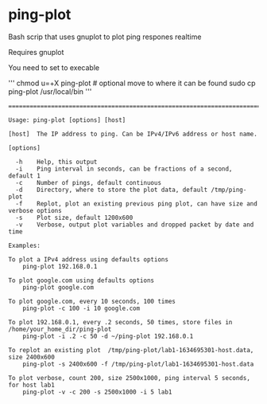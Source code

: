 # ping-plot
Bash scrip that uses gnuplot to plot ping respones realtime

Requires 
    gnuplot
    
You need to set to execable

'''
    chmod u=+X ping-plot
    # optional move to where it can be found
    sudo cp ping-plot /usr/local/bin
'''


    ===========================================================================================

    Usage: ping-plot [options] [host]

    [host]  The IP address to ping. Can be IPv4/IPv6 address or host name.

    [options]

      -h    Help, this output
      -i    Ping interval in seconds, can be fractions of a second, default 1
      -c    Number of pings, default continuous
      -d    Directory, where to store the plot data, default /tmp/ping-plot
      -f    Replot, plot an existing previous ping plot, can have size and verbose options
      -s    Plot size, default 1200x600
      -v    Verbose, output plot variables and dropped packet by date and time

    Examples:

    To plot a IPv4 address using defaults options
        ping-plot 192.168.0.1

    To plot google.com using defaults options
        ping-plot google.com

    To plot google.com, every 10 seconds, 100 times
        ping-plot -c 100 -i 10 google.com

    To plot 192.168.0.1, every .2 seconds, 50 times, store files in /home/your_home_dir/ping-plot
        ping-plot -i .2 -c 50 -d ~/ping-plot 192.168.0.1

    To replot an existing plot  /tmp/ping-plot/lab1-1634695301-host.data, size 2400x600
        ping-plot -s 2400x600 -f /tmp/ping-plot/lab1-1634695301-host.data

    To plot verbose, count 200, size 2500x1000, ping interval 5 seconds, for host lab1
        ping-plot -v -c 200 -s 2500x1000 -i 5 lab1

